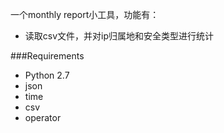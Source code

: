 一个monthly report小工具，功能有：
- 读取csv文件，并对ip归属地和安全类型进行统计

###Requirements
- Python 2.7
- json
- time
- csv
- operator
